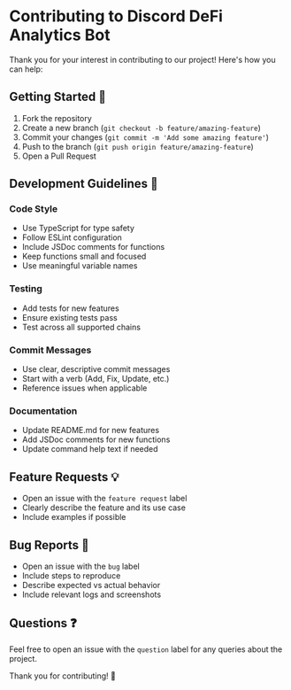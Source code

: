 # Contributing to Discord DeFi Analytics Bot

Thank you for your interest in contributing to our project! Here's how you can help:

## Getting Started 🚀

1. Fork the repository
2. Create a new branch (`git checkout -b feature/amazing-feature`)
3. Commit your changes (`git commit -m 'Add some amazing feature'`)
4. Push to the branch (`git push origin feature/amazing-feature`)
5. Open a Pull Request

## Development Guidelines 📝

### Code Style
- Use TypeScript for type safety
- Follow ESLint configuration
- Include JSDoc comments for functions
- Keep functions small and focused
- Use meaningful variable names

### Testing
- Add tests for new features
- Ensure existing tests pass
- Test across all supported chains

### Commit Messages
- Use clear, descriptive commit messages
- Start with a verb (Add, Fix, Update, etc.)
- Reference issues when applicable

### Documentation
- Update README.md for new features
- Add JSDoc comments for new functions
- Update command help text if needed

## Feature Requests 💡

- Open an issue with the `feature request` label
- Clearly describe the feature and its use case
- Include examples if possible

## Bug Reports 🐛

- Open an issue with the `bug` label
- Include steps to reproduce
- Describe expected vs actual behavior
- Include relevant logs and screenshots

## Questions ❓

Feel free to open an issue with the `question` label for any queries about the project.

Thank you for contributing! 🙏
